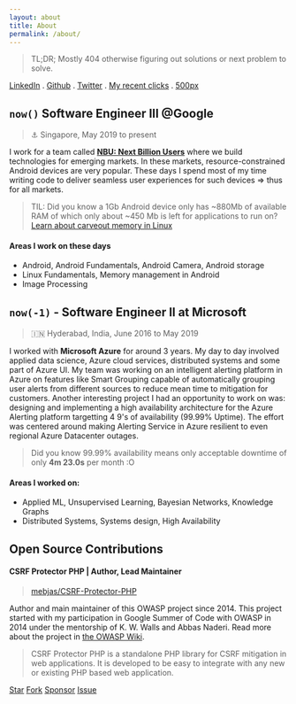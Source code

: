```yaml
---
layout: about
title: About
permalink: /about/
---
```

> TL;DR; Mostly 404 otherwise figuring out solutions or next problem to solve.

[LinkedIn](https://www.linkedin.com/in/minhazav/) . [Github](https://github.com/mebjas) . [Twitter](https://twitter.com/minhazav) . [My recent clicks](../photography/) . [500px](https://500px.com/mebjas)

## `now()` Software Engineer III @Google
> ⚓ Singapore, May 2019 to present

I work for a team called **[NBU: Next Billion Users](https://www.blog.google/technology/next-billion-users)** where we build technologies for emerging markets. In these markets, resource-constrained Android devices are very popular. These days I spend most of my time writing code to deliver seamless user experiences for such devices => thus for all markets.

 > TIL: Did you know a 1Gb Android device only has ~880Mb of available RAM of which only about ~450 Mb is left for applications to run on? [Learn about carveout memory in Linux](https://developer.toradex.com/knowledge-base/carveout-memory-(linux))

#### Areas I work on these days
 - Android, Android Fundamentals, Android Camera, Android storage
 - Linux Fundamentals, Memory management in Android
 - Image Processing
 
## `now(-1)` - Software Engineer II at Microsoft
> 🇮🇳 Hyderabad, India, June 2016 to May 2019

I worked with **Microsoft Azure** for around 3 years. My day to day involved applied data science, Azure cloud services, distributed systems and some part of Azure UI. My team was working on an intelligent alerting platform in Azure on features like Smart Grouping capable of automatically grouping user alerts from different sources to reduce mean time to mitigation for customers. Another interesting project I had an opportunity to work on was: designing and implementing a high availability architecture for the Azure Alerting platform targetting 4 9's of availability (99.99% Uptime). The effort was centered around making Alerting Service in Azure resilient to even regional Azure Datacenter outages.

> Did you know 99.99% availability means only acceptable downtime of only **4m 23.0s** per month :O

#### Areas I worked on:
 - Applied ML, Unsupervised Learning, Bayesian Networks, Knowledge Graphs
 - Distributed Systems, Systems design, High Availability

## Open Source Contributions
#### CSRF Protector PHP | Author, Lead Maintainer
> [mebjas/CSRF-Protector-PHP](https://github.com/mebjas/CSRF-Protector-PHP)

Author and main maintainer of this OWASP project since 2014. This project started with my participation in Google Summer of Code with OWASP in 2014 under the mentorship of K. W. Walls and Abbas Naderi. Read more about the project in [the OWASP Wiki](https://owasp.org/www-project-csrfprotector/).

> CSRF Protector PHP is a standalone PHP library for CSRF mitigation in web applications. It is developed to be easy to integrate with any new or existing  PHP based web application.


<a class="github-button" href="https://github.com/mebjas/CSRF-protector-php" data-icon="octicon-star" data-show-count="true" aria-label="Star mebjas/CSRF-protector-php on GitHub">Star</a> 
<a class="github-button" href="https://github.com/mebjas/CSRF-protector-php/fork" data-show-count="true" aria-label="Fork mebjas/CSRF-protector-php on GitHub">Fork</a>
<a class="github-button" href="https://github.com/sponsors/mebjas" aria-label="Sponsor @mebjas on GitHub">Sponsor</a>
<a class="github-button" href="https://github.com/mebjas/CSRF-protector-php/issues" data-show-count="true" aria-label="Issue mebjas/CSRF-protector-php on GitHub">Issue</a>